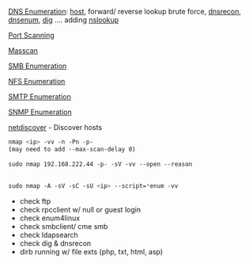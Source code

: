 

[DNS Enumeration](6.3.1%20-%20DNS%20Enum.md): [host](Cmdline%20Tools.md#host), forward/ reverse lookup brute force, [dnsrecon](dnsrecon.md), [dnsenum](dnsenum.md), [dig](Cmdline%20Tools.md#dig) .... adding [nslookup](Cmdline%20Tools.md#nslookup)  
  
[Port Scanning](6.3.2%20-%20Port%20Scanning.md)  
  
[Masscan](masscan.md)  
  
[SMB Enumeration](6.3.4%20-%20SMB%20Enum.html.md)  
  
[NFS Enumeration](6.x%20-%20NFS%20Enum.html.md)

[SMTP Enumeration](6.3.5%20-%20SMTP%20Enum.md)

[SNMP Enumeration](6.3.6%20-%20SNMP%20Enum.md)  
  
  
[netdiscover](netdiscover.md) - Discover hosts  
  
  
```bash
nmap <ip> -vv -n -Pn -p-  
(may need to add --max-scan-delay 0)  
  
sudo nmap 192.168.222.44 -p- -sV -vv --open --reason  
  
  
sudo nmap -A -sV -sC -sU <ip> --script=*enum -vv
```
- check ftp  
- check rpcclient w/ null or guest login  
- check enum4linux  
- check smbclient/ cme smb  
- check ldapsearch  
- check dig & dnsrecon  
- dirb running w/ file exts (php, txt, html, asp)
